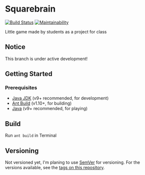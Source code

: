 # Squarebrain

[![Build Status](https://travis-ci.org/micschwarz/Squarebrains2.svg?branch=master)](https://travis-ci.org/micschwarz/Squarebrains2)
[![Maintainability](https://api.codeclimate.com/v1/badges/bb26461ef93c9dbc8a7f/maintainability)](https://codeclimate.com/github/micschwarz/Squarebrains2/maintainability)

Little game made by students as a project for class 

## Notice
This branch is under active development!

## Getting Started
### Prerequisites

* [Java JDK](http://www.oracle.com/technetwork/java/javase/downloads/jdk9-downloads-3848520.html) (v9+ recommended, for development)
* [Ant Build](http://ant.apache.org/) (v1.10+, for building)
* [Java](https://www.java.com/de/download/) (v9+ recommended, for playing)

## Build

Run `ant build` in Terminal

## Versioning

Not versioned yet, I'm planing to use [SemVer](http://semver.org/) for versioning. For the versions available, see the [tags on this repository](https://github.com/micschwarz/Squarebrains2/tags). 